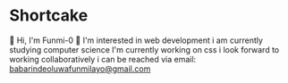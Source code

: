 # Shortcake
👋 Hi, I'm Funmi-0 
🤗 I'm interested in web development
i am currently studying computer science 
I'm currently working on css 
i look forward to working collaboratively
i can be reached via email:
babarindeoluwafunmilayo@gmail.com
